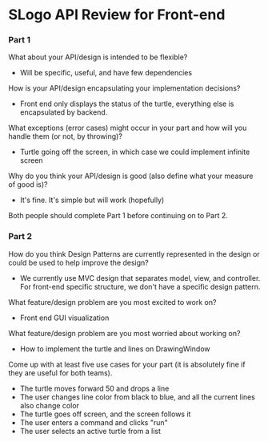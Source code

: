 # SLogo API Review for  Front-end

### Part 1
What about your API/design is intended to be flexible?
- Will be specific, useful, and have few dependencies

How is your API/design encapsulating your implementation decisions?
- Front end only displays the status of the turtle, everything else is encapsulated by backend.

What exceptions (error cases) might occur in your part and how will you handle them (or not, by throwing)?
- Turtle going off the screen, in which case we could implement infinite screen 

Why do you think your API/design is good (also define what your measure of good is)?
- It's fine. It's simple but will work (hopefully)

Both people should complete Part 1 before continuing on to Part 2.

### Part 2
How do you think Design Patterns are currently represented in the design or could be used to help improve the design?
- We currently use MVC design that separates model, view, and controller. For front-end specific structure, we don't have a specific design pattern.

What feature/design problem are you most excited to work on?
- Front end GUI visualization

What feature/design problem are you most worried about working on?
- How to implement the turtle and lines on DrawingWindow

Come up with at least five use cases for your part (it is absolutely fine if they are useful for both teams).
- The turtle moves forward 50 and drops a line
- The user changes line color from black to blue, and all the current lines also change color
- The turtle goes off screen, and the screen follows it
- The user enters a command and clicks "run"
- The user selects an active turtle from a list